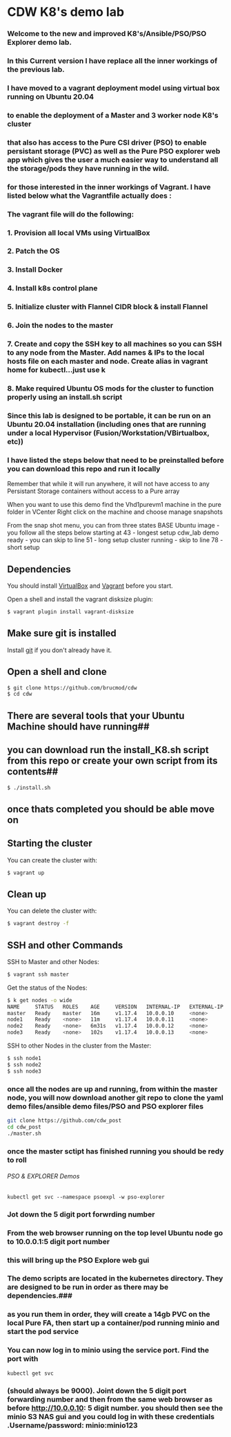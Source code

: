 # CDW K8's demo lab 

### Welcome to the new and improved K8's/Ansible/PSO/PSO Explorer demo lab.

### In this Current version I have replace all the inner workings of the previous lab.
### I have moved to a vagrant deployment model using virtual box running on Ubuntu 20.04
### to enable the deployment of a Master and 3 worker node K8's cluster
### that also has access to the Pure CSI driver (PSO) to enable persistant storage (PVC)  as well as the Pure PSO explorer web app which gives the user a much easier way to understand all the storage/pods they have running in the wild.

### for those interested in the inner workings of Vagrant. I have listed below what the Vagrantfile actually does :

### The vagrant file will do the following:
### 1.  Provision all local VMs using VirtualBox
### 2.  Patch the OS
### 3.  Install Docker
### 4.  Install k8s control plane
### 5.  Initialize cluster with Flannel CIDR block & install Flannel
### 6.  Join the nodes to the master
### 7.  Create and copy the SSH key to all machines so you can SSH to any node from the Master.  Add names & IPs to the local hosts file on each master and node.  Create alias in vagrant home for kubectl...just use k
### 8.  Make required Ubuntu OS mods for the cluster to function properly using an install.sh script

### Since this lab is designed to be portable, it can be run on an Ubuntu 20.04 installation (including ones that are running under a local Hypervisor (Fusion/Workstation/VBirtualbox, etc))
### I have listed the steps below that need to be preinstalled before you can download this repo and run it locally

Remember that while it will run anywhere, it will not have access to any Persistant Storage containers without access to a Pure array   

When you want to use this demo find the Vhd1purevm1 machine in the pure folder in VCenter
Right click on the machine and choose manage snapshots

From the snap shot menu, you can from three states
BASE Ubuntu image  - you follow all the steps below  starting at 43 - longest setup
cdw_lab demo ready  - you can skip to line 51 - long setup
cluster running - skip to line 78 - short setup



## Dependencies

You should install [VirtualBox](https://www.virtualbox.org/wiki/Downloads) and [Vagrant](https://www.vagrantup.com/downloads.html) before you start.

Open a shell and install the vagrant disksize plugin:
```bash
$ vagrant plugin install vagrant-disksize
```

## Make sure git is installed

Install [git](https://git-scm.com/downloads) if you don't already have it.

## Open a shell and clone

```bash
$ git clone https://github.com/brucmod/cdw
$ cd cdw
```
## There are several tools that your Ubuntu Machine should have running##
## you can download run the install_K8.sh script from this repo or create your own script from its contents##
```bash
$ ./install.sh
```

## once thats completed you should be able move on ##

## Starting the cluster

You can create the cluster with:

```bash
$ vagrant up
```

## Clean up

You can delete the cluster with:

```bash
$ vagrant destroy -f
```

## SSH and other Commands

SSH to Master and other Nodes:

```bash
$ vagrant ssh master
```

Get the status of the Nodes:

```bash
$ k get nodes -o wide
NAME     STATUS   ROLES    AGE     VERSION   INTERNAL-IP   EXTERNAL-IP   OS-IMAGE             KERNEL-VERSION      CONTAINER-RUNTIME
master   Ready    master   16m     v1.17.4   10.0.0.10     <none>        Ubuntu 18.04.4 LTS   4.15.0-88-generic   docker://19.3.6
node1    Ready    <none>   11m     v1.17.4   10.0.0.11     <none>        Ubuntu 18.04.4 LTS   4.15.0-88-generic   docker://19.3.6
node2    Ready    <none>   6m31s   v1.17.4   10.0.0.12     <none>        Ubuntu 18.04.4 LTS   4.15.0-88-generic   docker://19.3.6
node3    Ready    <none>   102s    v1.17.4   10.0.0.13     <none>        Ubuntu 18.04.4 LTS   4.15.0-88-generic   docker://19.3.6
```

SSH to other Nodes in the cluster from the Master:

```bash
$ ssh node1
$ ssh node2
$ ssh node3
```
### once all the nodes are up and running, from within the master node, you will now download another git repo to clone the yaml demo files/ansible demo files/PSO and PSO explorer files ###
```bash
git clone https://github.com/cdw_post
cd cdw_post
./master.sh
```

### once the master sctipt has finished running you should be redy to roll ###



###### PSO & EXPLORER Demos

```
kubectl get svc --namespace psoexpl -w pso-explorer
```

### Jot down the 5 digit port forwrding number ###
### From the web browser running on the top level Ubuntu node go to 10.0.0.1:5 digit port number ###
### this will bring up the PSO Explore web gui ###

### The demo scripts are located in the kubernetes directory. They are designed to be run in order as there may be dependencies.###

### as you run them in order, they will create a 14gb PVC on the local Pure FA, then start up a container/pod running minio and start the pod service ###

### You can now log in to minio using the service port. Find the port with ###
 ```
 kubectl get svc
 ``` 

 
 ### (should always be 9000). Joint down the 5 digit port forwarding number  and then from the same web browser as before  http://10.0.0.10: 5 digit number.  you should then see the minio S3 NAS gui and you could log in with these credentials .Username/password: minio:minio123 ###